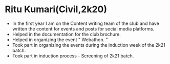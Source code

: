 # Ritu Kumari(Civil,2k20)
-  In the first year I am on the Content writing team of the club and have written the content for events and posts for social media platforms.
-  Helped in the documentation for the club brochure.
-  Helped in organizing the event " Webathon. " 
-  Took part in organizing the events during the induction week of the 2k21 batch.
-  Took part in induction process - Screening of 2k21 batch.
